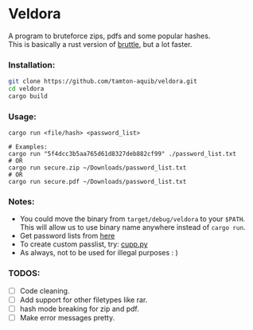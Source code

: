 # Veldora

A program to bruteforce zips, pdfs and some popular hashes.<br />
This is basically a rust version of [bruttle](https://github.com/tamton-aquib/bruttle), but a lot faster.

### Installation:
```sh
git clone https://github.com/tamton-aquib/veldora.git
cd veldora
cargo build
```

### Usage:
```
cargo run <file/hash> <password_list>

# Examples:
cargo run "5f4dcc3b5aa765d61d8327deb882cf99" ./password_list.txt
# OR
cargo run secure.zip ~/Downloads/password_list.txt
# OR
cargo run secure.pdf ~/Downloads/password_list.txt
```

### Notes:
* You could move the binary from `target/debug/veldora` to your `$PATH`. <br />
This will allow us to use binary name anywhere instead of `cargo run`.
* Get password lists from [here](https://github.com/kkrypt0nn/Wordlists)
* To create custom passlist, try: [cupp.py](https://github.com/Mebus/cupp)
* As always, not to be used for illegal purposes  : )

### TODOS:
- [ ] Code cleaning.
- [ ] Add support for other filetypes like rar.
- [ ] hash mode breaking for zip and pdf.
- [ ] Make error messages pretty.
